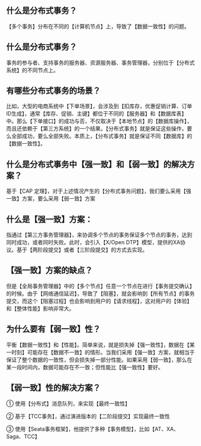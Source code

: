 ## 什么是分布式事务？

【多个事务】分布在不同的【计算机节点】上，导致了【数据一致性】的问题。

## 什么是分布式事务？

事务的参与者、支持事务的服务器、资源服务器、事务管理器，分别位于【分布式系统】的不同节点上。


## 有哪些分布式事务的场景？

比如，大型的电商系统中【下单场景】，会涉及到【扣库存，优惠促销计算、订单ID生成】，通常【库存、促销、主键】都位于不同的【服务器】和【数据库表】中。那么【下单接口】的成功与否，不仅取决于【本地节点】的【数据库操作】，而且还依赖于【第三方系统】的一个结果。【分布式事务】就是保证这些操作，要么全部成功，要么全部失败。本质上，【分布式事务】就是保证不同【数据库】的【数据一致性】。


## 什么是分布式事务中【强一致】和【弱一致】的解决方案？

基于【CAP 定理】，对于上述情况产生的【分布式事务问题】，我们要么采用【强一致】方案，要么采用【弱一致】方案

## 什么是【强一致】方案：


指通过【第三方事务管理器】，来协调多个节点的事务保证多个节点的事务，达到同时成功，或者同时失败。此时，会引入【X/Open DTP】模型，提供的XA协议。基于【两阶段提交】或者【三阶段提交】的方式去实现。

## 【强一致】方案的缺点？

但是【全局事务管理器】中的【多个节点】任意一个节点在进行【事务提交确认】的时候。由于【网络通信延迟】，导致了【阻塞】，就会影响到【所有节点】的事务提交，而这个【阻塞过程】也会影响到用户的【请求线程】，这对用户的【体验】和【整体性能】影响非常大。

## 为什么要有【弱一致】性？

平衡【数据一致性】和【性能】。简单来说，就是损失掉【强一致性】，数据在【某一时刻】可能存在【数据不一致】的情形。当我们采用【强一致】方案，就相当于保证了整个数据的一致性，但会损失掉一部分性能。如果采用【弱一致】，那么在某一段时间内，数据可能存在不一致；但性能比【强一致性】要好。

## 【弱一致】性的解决方案？

① 使用【分布式】消息队列，来实现【最终一致性】

② 基于【TCC事务】，通过演进版本的【二阶段提交】实现最终一致性

③ 使用【Seata事务框架】，他提供了多种【事务模型】，比如【AT、XA、Saga、TCC】